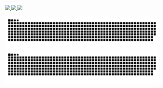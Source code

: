 <div align="center">
  <br />
  <div align="start">
  <a href="https://d-exclaimation.me">
    <img
      src="https://img.shields.io/badge/-d--exclaimation.me-000000?style=flat-square&logo=Google-Chrome&logoColor=white&link=https://d-exclaimation.me"
    >
  </a>
  <a href="https://talker.dev">
    <img
      src="https://img.shields.io/badge/-talker.dev-000000?style=flat-square&logo=Google-Chrome&logoColor=white&link=https://talker.dev"
    >
  </a>
  <a href="https://linkedin.com/in/d-exclaimation">
    <img
      src="https://img.shields.io/badge/-d--exclaimation-000000?style=flat-square&logo=Linkedin&logoColor=white&link=https://linkedin.com/in/d-exclaimation"
    >
  </a>
  </div>

  <br />

  <picture>
    <source
      srcset="https://github.com/d-exclaimation/d-exclaimation/blob/main/assets/header-dark.png"
      media="(prefers-color-scheme: dark)"
    />
    <source
      srcset="https://github.com/d-exclaimation/d-exclaimation/blob/main/assets/header-light.png"
      media="(prefers-color-scheme: light), (prefers-color-scheme: no-preference)"
    />
    <img
      src="https://raw.githubusercontent.com/d-exclaimation/d-exclaimation/output/github-contribution-grid-snake.svg"
    >
  </picture>

  <picture>
    <source
      srcset="https://raw.githubusercontent.com/d-exclaimation/d-exclaimation/output/github-contribution-grid-snake-dark.svg"
      media="(prefers-color-scheme: dark)"
    />
    <source
      srcset="https://raw.githubusercontent.com/d-exclaimation/d-exclaimation/output/github-contribution-grid-snake.svg"
      media="(prefers-color-scheme: light), (prefers-color-scheme: no-preference)"
    />
    <img
      src="https://raw.githubusercontent.com/d-exclaimation/d-exclaimation/output/github-contribution-grid-snake.svg"
    >
  </picture>

</div>